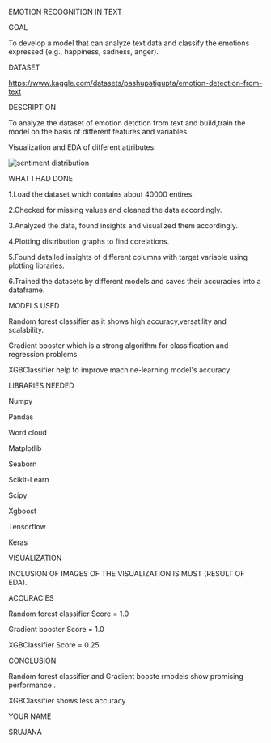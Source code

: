 EMOTION RECOGNITION IN TEXT

GOAL

To develop a model that can analyze text data and classify the emotions expressed (e.g., happiness, sadness, anger).


DATASET

https://www.kaggle.com/datasets/pashupatigupta/emotion-detection-from-text

DESCRIPTION

To analyze the dataset of emotion detction from text and build,train the model on the basis of different features and variables.

Visualization and EDA of different attributes:





![sentiment distribution](https://github.com/abhisheks008/ML-Crate/assets/136368774/563e9d32-6c49-40a3-803a-419931a84f3a)













WHAT I HAD DONE

1.Load the dataset which contains about 40000 entires.

2.Checked for missing values and cleaned the data accordingly.

3.Analyzed the data, found insights and visualized them accordingly.

4.Plotting distribution graphs to find corelations.

5.Found detailed insights of different columns with target variable using plotting libraries.

6.Trained the datasets by different models and saves their accuracies into a dataframe.


MODELS USED


Random forest classifier as it shows high accuracy,versatility and scalability.

Gradient booster which is a strong algorithm for classification and regression problems

XGBClassifier  help to improve machine-learning model's accuracy.


LIBRARIES NEEDED

Numpy

Pandas

Word cloud

Matplotlib

Seaborn

Scikit-Learn

Scipy

Xgboost

Tensorflow

Keras


VISUALIZATION

INCLUSION OF IMAGES OF THE VISUALIZATION IS MUST (RESULT OF EDA).

ACCURACIES

Random forest classifier Score = 1.0

Gradient booster Score = 1.0

XGBClassifier Score = 0.25


CONCLUSION

Random forest classifier and Gradient booste rmodels show promising performance .

XGBClassifier shows less accuracy


YOUR NAME

SRUJANA


